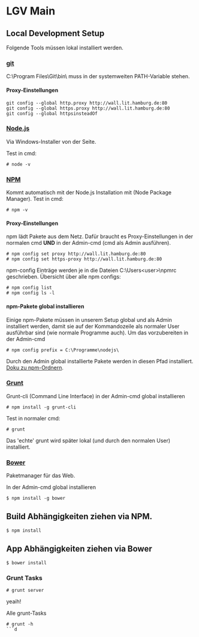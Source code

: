 # LGV Main

## Local Development Setup

Folgende Tools müssen lokal installiert werden. 

### [git](http://git-scm.com/)
C:\Program Files\Git\bin\ muss in der systemweiten PATH-Variable stehen.

#### Proxy-Einstellungen
```
git config --global http.proxy http://wall.lit.hamburg.de:80
git config --global https.proxy http://wall.lit.hamburg.de:80
git config --global httpsinsteadOf
```


### [Node.js](http://nodejs.org)

Via Windows-Installer von der Seite.

Test in cmd:

```
# node -v
```

### [NPM](http://npmjs.org)

Kommt automatisch mit der Node.js Installation mit (Node Package Manager). 
Test in cmd:

```
# npm -v
```

#### Proxy-Einstellungen
npm lädt Pakete aus dem Netz. Dafür braucht es Proxy-Einstellungen in der normalen cmd **UND** in der Admin-cmd (cmd als Admin ausführen). 

```
# npm config set proxy http://wall.lit.hamburg.de:80
# npm config set https-proxy http://wall.lit.hamburg.de:80
```

npm-config Einträge werden je in die Dateien C:\Users\<user>\npmrc geschrieben. Übersicht über alle npm configs:

```
# npm config list
# npm config ls -l
```

#### npm-Pakete global installieren
Einige npm-Pakete müssen in unserem Setup global und als Admin installiert werden, damit sie auf der Kommandozeile als normaler User ausführbar sind (wie normale Programme auch). Um das vorzubereiten in der Admin-cmd

```
# npm config prefix = C:\Programme\nodejs\
```

Durch den Admin global installierte Pakete werden in diesen Pfad installiert. [Doku zu npm-Ordnern](https://docs.npmjs.com/files/folders).

### [Grunt](http://gruntjs.com/)
Grunt-cli (Command Line Interface) in der Admin-cmd global installieren
```
# npm install -g grunt-cli
```

Test in normaler cmd:
```
# grunt
```

Das 'echte' grunt wird später lokal (und durch den normalen User) installiert.

### [Bower](http://bower.io)
Paketmanager für das Web.

In der Admin-cmd global installieren
```
$ npm install -g bower
```


## Build Abhängigkeiten ziehen via NPM.

```
$ npm install
```

## App Abhängigkeiten ziehen via Bower

```
$ bower install
```

### Grunt Tasks

```
# grunt server
```

yeaih!


Alle grunt-Tasks 
```
# grunt -h
```d